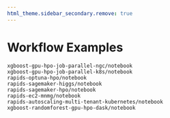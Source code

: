 ```yaml
---
html_theme.sidebar_secondary.remove: true
---
```


# Workflow Examples

```{notebookgallerytoctree}
xgboost-gpu-hpo-job-parallel-ngc/notebook
xgboost-gpu-hpo-job-parallel-k8s/notebook
rapids-optuna-hpo/notebook
rapids-sagemaker-higgs/notebook
rapids-sagemaker-hpo/notebook
rapids-ec2-mnmg/notebook
rapids-autoscaling-multi-tenant-kubernetes/notebook
xgboost-randomforest-gpu-hpo-dask/notebook
```
